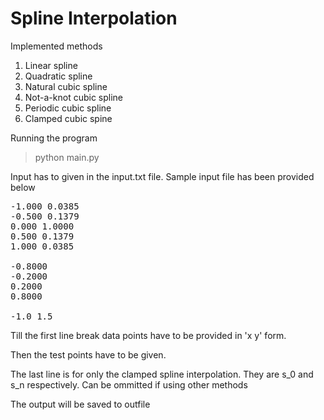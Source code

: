 Spline Interpolation
=====================

Implemented methods
1. Linear spline
2. Quadratic spline
3. Natural cubic spline
4. Not-a-knot cubic spline
5. Periodic cubic spline
6. Clamped cubic spine

Running the program
>   python main.py

Input has to given in the input.txt file. Sample input file has been provided below
<pre>
-1.000 0.0385
-0.500 0.1379
0.000 1.0000
0.500 0.1379
1.000 0.0385

-0.8000
-0.2000
0.2000
0.8000

-1.0 1.5
</pre>
Till the first line break data points have to be provided in 'x y' form.

Then the test points have to be given.

The last line is for only the clamped spline interpolation. They are s_0 and s_n respectively. Can be ommitted if using other methods

The output will be saved to outfile